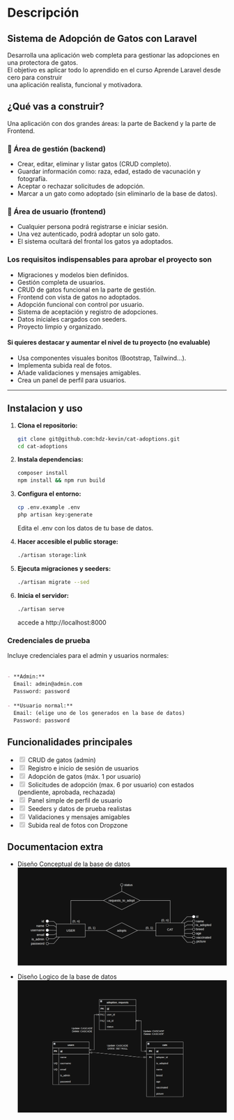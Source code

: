 # Descripción

## Sistema de Adopción de Gatos con Laravel

Desarrolla una aplicación web completa para gestionar las adopciones en una protectora de gatos. <br>
El objetivo es aplicar todo lo aprendido en el curso Aprende Laravel desde cero para construir <br>
una aplicación realista, funcional y motivadora.

## ¿Qué vas a construir?

Una aplicación con dos grandes áreas: la parte  de Backend y la parte de Frontend.

### 🔧 Área de gestión (backend)

- Crear, editar, eliminar y listar gatos (CRUD completo).
- Guardar información como: raza, edad, estado de vacunación y fotografía.
- Aceptar o rechazar solicitudes de adopción.
- Marcar a un gato como adoptado (sin eliminarlo de la base de datos).

### 👤 Área de usuario (frontend)

- Cualquier persona podrá registrarse e iniciar sesión.
- Una vez autenticado, podrá adoptar un solo gato.
- El sistema ocultará del frontal los gatos ya adoptados.

### Los requisitos indispensables para aprobar el proyecto son

- Migraciones y modelos bien definidos.
- Gestión completa de usuarios.
- CRUD de gatos funcional en la parte de gestión.
- Frontend con vista de gatos no adoptados.
- Adopción funcional con control por usuario.
- Sistema de aceptación y registro de adopciones.
- Datos iniciales cargados con seeders.
- Proyecto limpio y organizado.


#### Si quieres destacar y aumentar el nivel de tu proyecto (no evaluable)

- Usa componentes visuales bonitos (Bootstrap, Tailwind…).
- Implementa subida real de fotos.
- Añade validaciones y mensajes amigables.
- Crea un panel de perfil para usuarios.

<hr>

## Instalacion y uso
1. **Clona el repositorio:**
   ```sh
   git clone git@github.com:hdz-kevin/cat-adoptions.git
   cd cat-adoptions
   ```
2. **Instala dependencias:**
   ```sh
   composer install
   npm install && npm run build
   ```
3. **Configura el entorno:**
   ```sh
   cp .env.example .env
   php artisan key:generate
   ```
   Edita el .env con los datos de tu base de datos.

4. **Hacer accesible el public storage:**
   ```sh
   ./artisan storage:link
   ```
5. **Ejecuta migraciones y seeders:**
   ```sh
   ./artisan migrate --sed
   ```
6. **Inicia el servidor:**
   ```sh
   ./artisan serve
   ```
   accede a http://localhost:8000

### Credenciales de prueba
Incluye credenciales para el admin y usuarios normales:

```markdown

- **Admin:**  
  Email: admin@admin.com  
  Password: password

- **Usuario normal:**  
  Email: (elige uno de los generados en la base de datos)  
  Password: password
```

## Funcionalidades principales
- <input checked="" disabled="" type="checkbox"> CRUD de gatos (admin)<br>
- <input checked="" disabled="" type="checkbox"> Registro e inicio de sesión de usuarios<br>
- <input checked="" disabled="" type="checkbox"> Adopción de gatos (máx. 1 por usuario)<br>
- <input checked="" disabled="" type="checkbox"> Solicitudes de adopción (max. 6 por usuario) con estados (pendiente, aprobada, rechazada)<br>
- <input checked="" disabled="" type="checkbox"> Panel simple de perfil de usuario<br>
- <input checked="" disabled="" type="checkbox"> Seeders y datos de prueba realistas<br>
- <input checked="" disabled="" type="checkbox"> Validaciones y mensajes amigables<br>
- <input checked="" disabled="" type="checkbox"> Subida real de fotos con Dropzone<br>

## Documentacion extra

- Diseño Conceptual de la base de datos
  <img src="./docs/conceptual-db-design.png" alt="conceptual design">

- Diseño Logico de la base de datos
  <img src="./docs/logical-db-design.png" alt="logical design">
